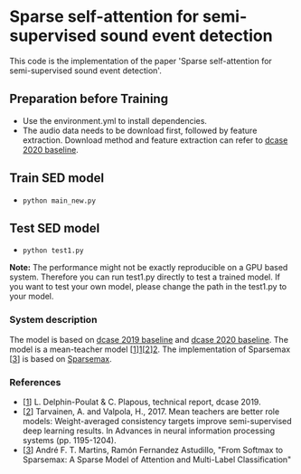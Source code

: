 # Sparse self-attention for semi-supervised sound event detection

This code is the implementation of the paper 'Sparse self-attention for semi-supervised sound event detection'.

## Preparation before Training
- Use the environment.yml to install dependencies.
- The audio data needs to be download first, followed by feature extraction.
Download method and feature extraction can refer to [dcase 2020 baseline][dcase2020-baseline].

## Train SED model

- `python main_new.py`

## Test SED model

- `python test1.py`

**Note:** The performance might not be exactly reproducible on a GPU based system.
Therefore you can run test1.py directly to test a trained model. 
If you want to test your own model, please change the path in the test1.py to your model.

### System description
The model is based on [dcase 2019 baseline][dcase2019-baseline] and [dcase 2020 baseline][dcase2020-baseline]. The model is a mean-teacher model [[1]][1][[2]][2].
The implementation of Sparsemax [[3]] is based on [Sparsemax][Sparsemax].

### References
 - [[1]] L. Delphin-Poulat & C. Plapous, technical report, dcase 2019.
 - [[2]] Tarvainen, A. and Valpola, H., 2017.
 Mean teachers are better role models: Weight-averaged consistency targets improve semi-supervised deep learning results.
 In Advances in neural information processing systems (pp. 1195-1204).
 - [[3]] André F. T. Martins, Ramón Fernandez Astudillo, "From Softmax to Sparsemax: A Sparse Model of Attention and Multi-Label Classification"

[1]: http://dcase.community/documents/challenge2019/technical_reports/DCASE2019_Delphin_15.pdf
[2]: https://arxiv.org/pdf/1703.01780.pdf
[3]: http://arxiv.org/abs/1602.02068

[dcase2019-baseline]: https://github.com/turpaultn/DCASE2019_task4
[dcase2020-baseline]: https://github.com/turpaultn/dcase20_task4
[sparsemax]: https://github.com/KrisKorrel/sparsemax-pytorch/blob/master/sparsemax.py
